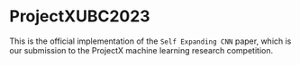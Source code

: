 # ProjectXUBC2023
This is the official implementation of the `Self Expanding CNN` paper, which is our submission to the ProjectX machine learning research competition. 